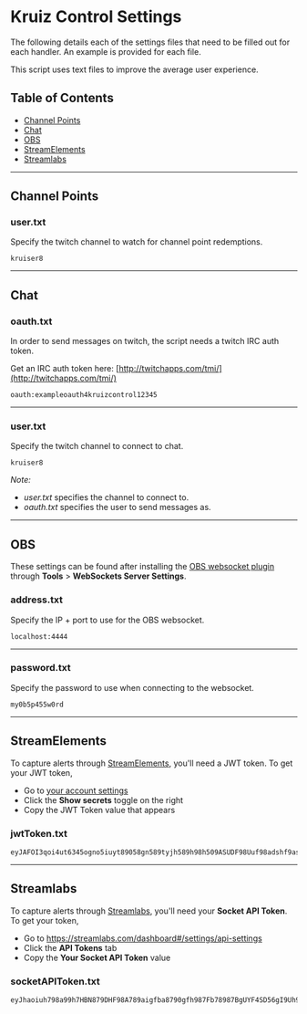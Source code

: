 # Kruiz Control Settings

The following details each of the settings files that need to be filled out for each handler. An example is provided for each file.

This script uses text files to improve the average user experience.

## Table of Contents

- [Channel Points](#channel-points)
- [Chat](#chat)
- [OBS](#obs)
- [StreamElements](#streamelements)
- [Streamlabs](#streamlabs)

***

## Channel Points

### user.txt
Specify the twitch channel to watch for channel point redemptions.
```
kruiser8
```

***

## Chat

### oauth.txt
In order to send messages on twitch, the script needs a twitch IRC auth token.

Get an IRC auth token here: [http://twitchapps.com/tmi/](http://twitchapps.com/tmi/)
```
oauth:exampleoauth4kruizcontrol12345
```

***

### user.txt
Specify the twitch channel to connect to chat.
```
kruiser8
```

*Note:*
- _user.txt_ specifies the channel to connect to.
- _oauth.txt_ specifies the user to send messages as.

***

## OBS
These settings can be found after installing the [OBS websocket plugin](https://github.com/Palakis/obs-websocket/releases) through **Tools** > **WebSockets Server Settings**.

### address.txt
Specify the IP + port to use for the OBS websocket.
```
localhost:4444
```

***

### password.txt
Specify the password to use when connecting to the websocket.
```
my0b5p455w0rd
```

***

## StreamElements
To capture alerts through [StreamElements](https://streamelements.com/), you'll need a JWT token. To get your JWT token,
- Go to [your account settings](https://streamelements.com/dashboard/account/channels)
- Click the **Show secrets** toggle on the right
- Copy the JWT Token value that appears

### jwtToken.txt
```
eyJAFOI3qoi4ut6345ogno5iuyt89058gn589tyjh589h98h509ASUDF98Uuf98adshf9asfha89hga9hg9H8HA98HG98DAH98ADH8HG98ha989a9H9HG98DHh9DSHG89shg98h89DH98hh8H98gsdhg9D8SHD89GH9dshg89DSHG98HFSFNLJKFH98HNSDINVC98DSHGFw08hwewf
```

***

## Streamlabs
To capture alerts through [Streamlabs](https://streamlabs.com/), you'll need your **Socket API Token**. To get your token,

- Go to https://streamlabs.com/dashboard#/settings/api-settings
- Click the **API Tokens** tab
- Copy the **Your Socket API Token** value

### socketAPIToken.txt
```
eyJhaoiuh798a99h7HBN879DHF98A789aigfba8790gfh987Fb78987BgUYF4SD56gI9Uh98786rf7tVBg97Gf56dxCilbh8OYf6r5SDX6cuyoIB97768FD76d546SD6iGVBUIb9i980YH897676f8FiUB9OIu8g78D6d5BiIU
```
